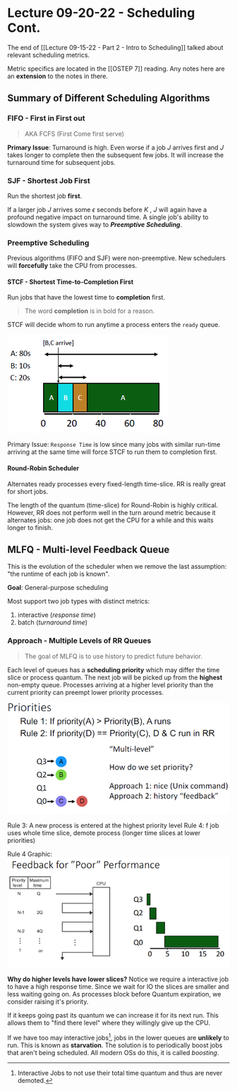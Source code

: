# Lecture 09-20-22 - Scheduling Cont.

The end of [[Lecture 09-15-22 - Part 2 - Intro to Scheduling]] talked about relevant scheduling metrics. 

Metric specifics are located in the [[OSTEP 7]] reading. Any notes here are an **extension** to the notes in there. 

## Summary of Different Scheduling Algorithms
### FIFO - First in First out
> AKA FCFS (First Come first serve)

**Primary Issue**: Turnaround is high. Even worse if a job $J$ arrives first and $J$ takes longer to complete then the subsequent few jobs. It will increase the turnaround time for subsequent jobs. 

### SJF - Shortest Job First
Run the shortest job **first**.

If a larger job $J$ arrives some $\epsilon$ seconds before $K$ , $J$ will again have a profound negative impact on turnaround time. A single job's ability to slowdown the system gives way to ***Preemptive Scheduling***.

### Preemptive Scheduling
Previous algorithms (FIFO and SJF) were non-preemptive. New schedulers will **forcefully** take the CPU from processes. 

#### STCF - Shortest Time-to-Completion First
Run jobs that have the lowest time to **completion** first. 

> The word **completion** is in bold for a reason. 

STCF will decide whom to run anytime a process enters the `ready` queue. 

![STCF](../../img/STCF.png)

Primary Issue: `Response Time` is low since many jobs with similar run-time arriving at the same time will force STCF to run them to completion first.

#### Round-Robin Scheduler
Alternates ready processes every fixed-length
time-slice. RR is really great for short jobs. 

The length of the quantum (time-slice) for Round-Robin is highly critical. However, RR does not perform well in the turn around metric because it alternates jobs: one job does not get the CPU for a while and this waits longer to finish. 

## MLFQ - Multi-level Feedback Queue

This is the evolution of the scheduler when we remove the last assumption: "the runtime of each job is known". 

**Goal**: General-purpose scheduling

Most support two job types with distinct metrics:
1. interactive (*response time*)
2. batch (*turnaround time*)

### Approach - Multiple Levels of RR Queues

> The goal of MLFQ is to use history to predict future behavior. 

Each level of queues has a **scheduling priority** which may differ the time slice or process quantum. The next job will be picked up from the **highest** non-empty queue. Processes arriving at a higher level priority than the current priority can preempt lower priority processes. 

![MLFQ_visual](../../img/MLFQ_visual.png)


Rule 3: A new process is entered at the highest priority level
Rule 4: f job uses whole time slice, demote process (longer time slices at lower priorities)

Rule 4 Graphic:
![MLFQ-poor](../../img/MLFQ-poor.png)

**Why do higher levels have lower slices?**
Notice we require a interactive job to have a high response time. Since we wait for IO the slices are smaller and less waiting going on. As processes block before Quantum expiration, we consider raising it's priority.

If it keeps going past its quantum we can increase it for its next run. This allows them to "find there level" where they willingly give up the CPU. 

If we have too may interactive jobs[^1], jobs in the lower queues are **unlikely** to run. This is known as **starvation**. The solution is to periodically boost jobs that aren't being scheduled. All modern OSs do this, it is called *boosting*. 

[^1]: Interactive Jobs to not use their total time quantum and thus are never demoted. 